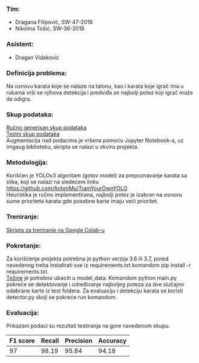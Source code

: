 ### **Tim:**

-  Dragana Filipović, SW-47-2018
-  Nikolina Tošić, SW-36-2018

### **Asistent:**

- Dragan Vidaković

### **Definicija problema:**
Na osnovu karata koje se nalaze na talonu, kao i karata koje igrač ima u rukama vrši se njihova detekcija i predviđa se najbolji potez koji igrač može da odigra.

### **Skup podataka:**
[Ručno generisan skup podataka](https://drive.google.com/drive/folders/1j8h9UmSly1tQZp4QUYM_uCsIHPXX3hPr?usp=sharing) 
<br>[Testni skup podataka](https://drive.google.com/drive/folders/1aFQd15G6MJiHladOY2nygqTxYSXkOYy0?usp=sharing)
<br>Augmentacija nad podacima je vršena pomoću Jupyter Notebook-a, uz imgaug biblioteku, skripta se nalazi u okviru projekta.

### **Metodologija:**
Korišćen je YOLOv3 algoritam (gotov model) za prepoznavanje karata sa slika, koji se nalazi na sledećem linku https://github.com/AntonMu/TrainYourOwnYOLO
<br>Heuristika je ručno implementirana, najbolji potez je izabran na osnovu sume prioriteta karata gde posebne karte imaju veći prioritet.

### **Treniranje:**
[Skripta za treniranje na Google Colab-u](https://drive.google.com/drive/folders/124VxRqueR4Ne_e6CEvCcSGvmHO5vOSrv?usp=sharing)

### **Pokretanje:**
Za korišćenje projekta potrebna je python verzija 3.6 ili 3.7, pored navedenog treba instalirati sve iz requirements.txt komandom pip install -r requirements.txt. 
<br>[Težine](https://drive.google.com/drive/folders/124VxRqueR4Ne_e6CEvCcSGvmHO5vOSrv?usp=sharing) je potrebno ubaciti u model_data.
Komandom python main.py pokreće se detektovanje i određivanje najboljeg poteza za dve slučajno odabrane karte iz test foldera.
Za evaluaciju i detekciju karata se koristi detector.py skoji se pokreće run komandom.

### **Evaluacija:**
Prikazani podaci su rezultati testiranja na gore navedenom skupu.

| F1 score  | Recall | Precision | Accuracy 
| ------------- | ------------- |-------------| -------------
|     97      |  98.19 | 95.84 | 94.18

